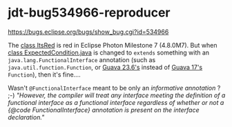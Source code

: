 # jdt-bug534966-reproducer

https://bugs.eclipse.org/bugs/show_bug.cgi?id=534966

The [class ItsRed](src/main/java/bug534966/ItsRed.java) is red in Eclipse Photon Milestone 7 (4.8.0M7).  But when [class ExpectedCondition.java](src/main/java/bug534966/ExpectedCondition.java) is changed to `extends` something with an `java.lang.FunctionalInterface` annotation (such as `java.util.function.Function`, or [Guava 23.6's](https://github.com/google/guava/blob/v23.6/guava/src/com/google/common/base/Function.java) instead of [Guava 17's](https://github.com/google/guava/blob/v17.0/guava/src/com/google/common/base/Function.java) `Function`), then it's fine....

Wasn't `@FunctionalInterface` meant to be only an _informative annotation_ ? ;-)
_"However, the compiler will treat any interface meeting the
definition of a functional interface as a functional interface
regardless of whether or not a {@code FunctionalInterface}
annotation is present on the interface declaration."_
